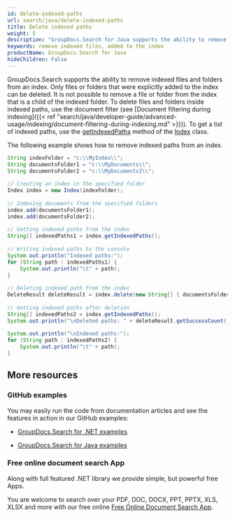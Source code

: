 ```yaml
---
id: delete-indexed-paths
url: search/java/delete-indexed-paths
title: Delete indexed paths
weight: 5
description: "GroupDocs.Search for Java supports the ability to remove indexed files and folders from an index. Only files or folders that were explicitly added to the index can be deleted."
keywords: remove indexed files, added to the index
productName: GroupDocs.Search for Java
hideChildren: False
---
```

GroupDocs.Search supports the ability to remove indexed files and folders from an index. Only files or folders that were explicitly added to the index can be deleted. It is not possible to remove a file or folder from the index that is a child of the indexed folder. To delete files and folders inside indexed paths, use the document filter (see [Document filtering during indexing]({{< ref "search/java/developer-guide/advanced-usage/indexing/document-filtering-during-indexing.md" >}})). To get a list of indexed paths, use the [getIndexedPaths](https://apireference.groupdocs.com/search/java/com.groupdocs.search/Index#getIndexedPaths()) method of the [Index](https://apireference.groupdocs.com/search/java/com.groupdocs.search/Index) class.

The following example shows how to remove indexed paths from an index.



```java
String indexFolder = "c:\\MyIndex\\";
String documentsFolder1 = "c:\\MyDocuments\\";
String documentsFolder2 = "c:\\MyDocuments2\\";
 
// Creating an index in the specified folder
Index index = new Index(indexFolder);
 
// Indexing documents from the specified folders
index.add(documentsFolder1);
index.add(documentsFolder2);
 
// Getting indexed paths from the index
String[] indexedPaths1 = index.getIndexedPaths();
 
// Writing indexed paths to the console
System.out.println("Indexed paths:");
for (String path : indexedPaths1) {
    System.out.println("\t" + path);
}
 
// Deleting indexed path from the index
DeleteResult deleteResult = index.delete(new String[] { documentsFolder1 }, new UpdateOptions());
 
// Getting indexed paths after deletion
String[] indexedPaths2 = index.getIndexedPaths();
System.out.println("\nDeleted paths: " + deleteResult.getSuccessCount());
 
System.out.println("\nIndexed paths:");
for (String path : indexedPaths2) {
    System.out.println("\t" + path);
}
```

## More resources

### GitHub examples

You may easily run the code from documentation articles and see the features in action in our GitHub examples:

*   [GroupDocs.Search for .NET examples](https://github.com/groupdocs-search/GroupDocs.Search-for-.NET)
    
*   [GroupDocs.Search for Java examples](https://github.com/groupdocs-search/GroupDocs.Search-for-Java)
    

### Free online document search App

Along with full featured .NET library we provide simple, but powerful free Apps.

You are welcome to search over your PDF, DOC, DOCX, PPT, PPTX, XLS, XLSX and more with our free online [Free Online Document Search App](https://products.groupdocs.app/search).
